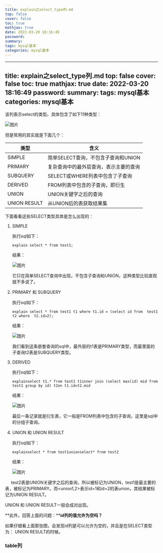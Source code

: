 ```yaml
---
title: explain之select_type列.md
top: false
cover: false
toc: true
mathjax: true
date: 2022-03-20 18:16:49
password:
summary:
tags: mysql基本
categories: mysql基本
---
```

---
title: explain之select_type列.md
top: false
cover: false
toc: true
mathjax: true
date: 2022-03-20 18:16:49
password:
summary:
tags: mysql基本
categories: mysql基本
---
该列表示select的类型。具体包含了如下11种类型：

![图片](https://upload-images.jianshu.io/upload_images/13965490-dd29633f4d958cdf?imageMogr2/auto-orient/strip%7CimageView2/2/w/1240)

但是常用的其实就是下面几个：

| 类型 | 含义 |
| --- | --- |
| SIMPLE | 简单SELECT查询，不包含子查询和UNION |
| PRIMARY | 复杂查询中的最外层查询，表示主要的查询 |
| SUBQUERY | SELECT或WHERE列表中包含了子查询 |
| DERIVED | FROM列表中包含的子查询，即衍生 |
| UNION | UNION关键字之后的查询 |
| UNION RESULT | 从UNION后的表获取结果集 |

下面看看这些SELECT类型具体是怎么出现的：

1.  SIMPLE

    执行sql如下：

    ```
    explain select * from test1;
    ```

    结果：

    ![图片](https://upload-images.jianshu.io/upload_images/13965490-0b95541ff861a643?imageMogr2/auto-orient/strip%7CimageView2/2/w/1240)

    它只在简单SELECT查询中出现，不包含子查询和UNION，这种类型比较直观就不多说了。

2.  PRIMARY 和 SUBQUERY

    执行sql如下：

    ```
    explain select * from test1 t1 where t1.id = (select id from  test1 t2 where  t2.id=2);
    ```

    结果：

    ![图片](https://upload-images.jianshu.io/upload_images/13965490-20f0ae8f92ee5099?imageMogr2/auto-orient/strip%7CimageView2/2/w/1240)

    我们看到这条嵌套查询的sql中，最外层的t1表是PRIMARY类型，而最里面的子查询t2表是SUBQUERY类型。

3.  DERIVED

    执行sql如下：

    ```
    explainselect t1.* from test1 t1inner join (select max(id) mid from test1 group by id) t2on t1.id=t2.mid
    ```

    结果：

    ![图片](https://upload-images.jianshu.io/upload_images/13965490-6f827a5cf34f3ee9?imageMogr2/auto-orient/strip%7CimageView2/2/w/1240)

    最后一条记录就是衍生表，它一般是FROM列表中包含的子查询，这里是sql中的分组子查询。

4.  UNION 和 UNION RESULT

    执行sql如下：

    ```
    explainselect * from test1unionselect* from test2
    ```

    结果：

    ![图片](https://upload-images.jianshu.io/upload_images/13965490-c57fc5a7cda2e558?imageMogr2/auto-orient/strip%7CimageView2/2/w/1240)

     test2表是UNION关键字之后的查询，所以被标记为UNION，test1是最主要的表，被标记为PRIMARY。而<union1,2>表示id=1和id=2的表union，其结果被标记为UNION RESULT。

UNION 和 UNION RESULT一般会成对出现。

**此外，回答上面的问题：****id列的值允许为空吗？**

如果仔细看上面那张图，会发现id列是可以允许为空的，并且是在SELECT类型为： UNION RESULT的时候。

### table列

